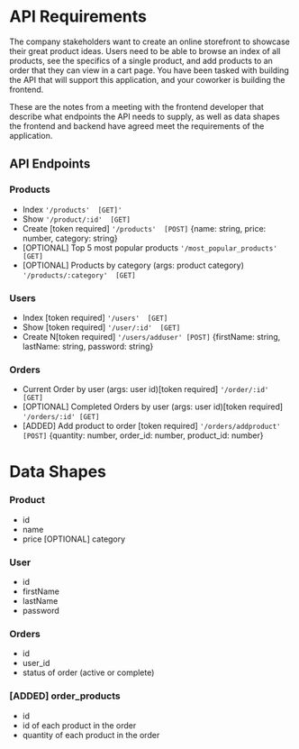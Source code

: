 # API Requirements
The company stakeholders want to create an online storefront to showcase their great product ideas. Users need to be able to browse an index of all products, see the specifics of a single product, and add products to an order that they can view in a cart page. You have been tasked with building the API that will support this application, and your coworker is building the frontend.

These are the notes from a meeting with the frontend developer that describe what endpoints the API needs to supply, as well as data shapes the frontend and backend have agreed meet the requirements of the application.

## API Endpoints
### Products
* Index `'/products'  [GET]'`
* Show `'/product/:id'  [GET]`
* Create [token required] `'/products'  [POST]` {name: string, price: number, category: string}
* [OPTIONAL] Top 5 most popular products `'/most_popular_products'  [GET]`
* [OPTIONAL] Products by category (args: product category) `'/products/:category'  [GET]`<br />
### Users
* Index [token required] `'/users'  [GET]`
* Show [token required] `'/user/:id'  [GET]`
* Create N[token required] `'/users/adduser' [POST]` {firstName: string, lastName: string, password: string}<br />
### Orders
* Current Order by user (args: user id)[token required] `'/order/:id'  [GET]`
* [OPTIONAL] Completed Orders by user (args: user id)[token required] `'/orders/:id' [GET]`
* [ADDED] Add product to order [token required] `'/orders/addproduct'  [POST]` {quantity: number, order_id: number, product_id: number}
# Data Shapes
### Product
* id
* name
* price
[OPTIONAL] category<br />
### User
* id
* firstName
* lastName
* password<br />
### Orders
* id
* user_id
* status of order (active or complete)<br />
### [ADDED] order_products
* id
* id of each product in the order
* quantity of each product in the order